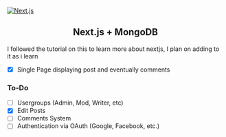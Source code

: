 [![Next.js](https://assets.zeit.co/image/upload/v1538361091/repositories/next-js/next-js.png)](https://nextjs.org)
<h2 align="center">Next.js + MongoDB</h2>

I followed the tutorial on this to learn more about nextjs, I plan on adding to it as i learn



- [x] Single Page displaying post and eventually comments


</div>

<h3>To-Do</h3>

- [ ] Usergroups (Admin, Mod, Writer, etc)
- [x] Edit Posts
- [ ] Comments System
- [ ] Authentication via OAuth (Google, Facebook, etc.)

</div>
